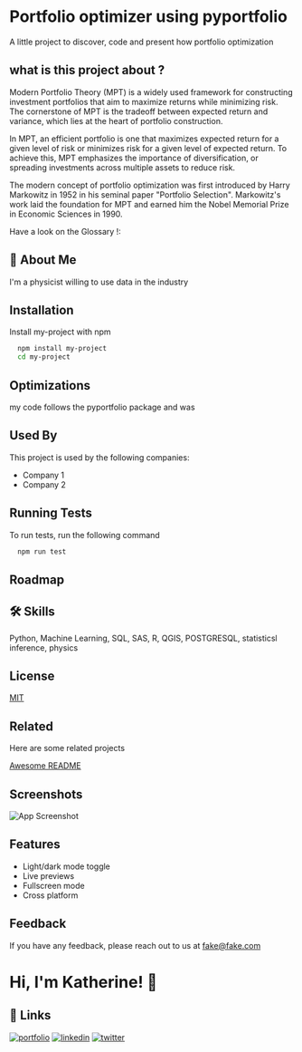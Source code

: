 
# Portfolio optimizer using pyportfolio


A little project to discover, code and present how portfolio optimization


## what is this project about ?

Modern Portfolio Theory (MPT) is a widely used framework for constructing investment portfolios that aim to maximize returns while minimizing risk. The cornerstone of MPT is the tradeoff between expected return and variance, which lies at the heart of portfolio construction.

In MPT, an efficient portfolio is one that maximizes expected return for a given level of risk or minimizes risk for a given level of expected return. To achieve this, MPT emphasizes the importance of diversification, or spreading investments across multiple assets to reduce risk.

The modern concept of portfolio optimization was first introduced by Harry Markowitz in 1952 in his seminal paper "Portfolio Selection". Markowitz's work laid the foundation for MPT and earned him the Nobel Memorial Prize in Economic Sciences in 1990.

Have a look on the Glossary !:


## 🚀 About Me
I'm a physicist willing to use data in the industry

## Installation

Install my-project with npm

```bash
  npm install my-project
  cd my-project
```
    
## Optimizations


my code follows the pyportfolio package and was 



## Used By

This project is used by the following companies:

- Company 1
- Company 2


## Running Tests

To run tests, run the following command

```bash
  npm run test
```


## Roadmap




## 🛠 Skills
Python, Machine Learning, SQL, SAS, R, QGIS, POSTGRESQL, statisticsl inference, physics


## License

[MIT](https://choosealicense.com/licenses/mit/)


## Related

Here are some related projects

[Awesome README](https://github.com/matiassingers/awesome-readme)


## Screenshots

![App Screenshot](https://via.placeholder.com/468x300?text=App+Screenshot+Here)


## Features

- Light/dark mode toggle
- Live previews
- Fullscreen mode
- Cross platform


## Feedback

If you have any feedback, please reach out to us at fake@fake.com


# Hi, I'm Katherine! 👋


## 🔗 Links
[![portfolio](https://img.shields.io/badge/my_portfolio-000?style=for-the-badge&logo=ko-fi&logoColor=white)](https://katherineoelsner.com/)
[![linkedin](https://img.shields.io/badge/linkedin-0A66C2?style=for-the-badge&logo=linkedin&logoColor=white)](https://www.linkedin.com/)
[![twitter](https://img.shields.io/badge/twitter-1DA1F2?style=for-the-badge&logo=twitter&logoColor=white)](https://twitter.com/)

